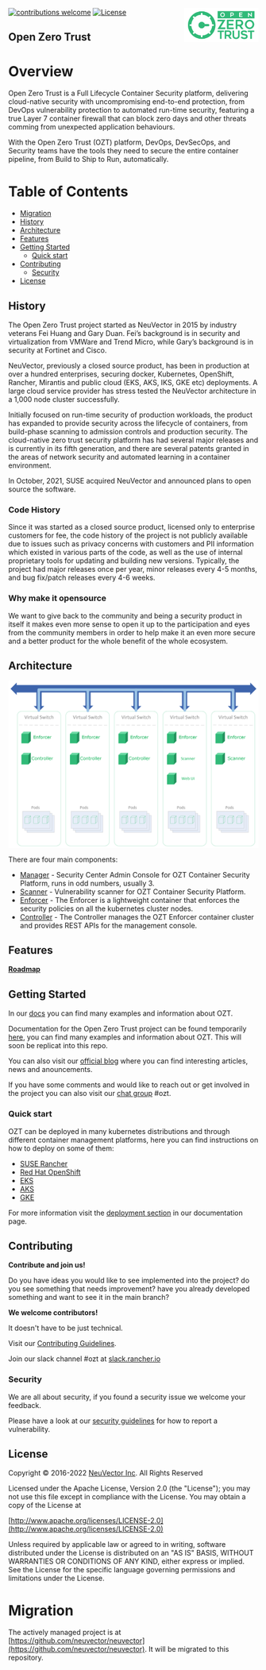 [![contributions welcome](https://img.shields.io/badge/contributions-welcome-green.svg?style=flat)](../CONTRIBUTING.md)
[![License](https://img.shields.io/badge/License-Apache%202.0-blue.svg)](http://www.apache.org/licenses/LICENSE-2.0)
<img align="right" src="https://github.com/openzerotrust/.github/blob/main/images/OpenZeroTrustLogo_Green2.png" width="150px" />

## Open Zero Trust

# Overview

Open Zero Trust is a Full Lifecycle Container Security platform, delivering cloud-native security with uncompromising end-to-end protection, from DevOps vulnerability protection to automated run-time security, featuring a true Layer 7 container firewall that can block zero days and other threats comming from unexpected application behaviours.

With the Open Zero Trust (OZT) platform, DevOps, DevSecOps, and Security teams have the tools they need to secure the entire container pipeline, from Build to Ship to Run, automatically.

# Table of Contents

- [Migration](#Migration)
- [History](#History)
- [Architecture](#Architecture)
- [Features](#Features)
- [Getting Started](#Getting-Started)
  - [Quick start](#Quick-start)
- [Contributing](#Contributing)
  - [Security](#Security)
- [License](#License)


## History

The Open Zero Trust project started as NeuVector in 2015 by industry veterans Fei Huang and Gary Duan. Fei’s background is in security and virtualization from VMWare and Trend Micro, while Gary’s background is in security at Fortinet and Cisco.

NeuVector, previously a closed source product, has been in production at over a hundred enterprises, securing docker, Kubernetes, OpenShift, Rancher, Mirantis and public cloud (EKS, AKS, IKS, GKE etc) deployments. 
A large cloud service provider has stress tested the NeuVector architecture in a 1,000 node cluster successfully. 

Initially focused on run-time security of production workloads, the product has expanded to provide security across the lifecycle of containers, from build-phase scanning to admission controls and production security. The cloud-native zero trust security platform has had several major releases and is currently in its fifth generation, and there are several patents granted in the areas of network security and automated learning in a container environment.

In October, 2021, SUSE acquired NeuVector and announced plans to open source the software.

### Code History
Since it was started as a closed source product, licensed only to enterprise customers for fee, the code history of the project is not publicly available due to issues such as privacy concerns with customers and PII information which existed in various parts of the code, as well as the use of internal proprietary tools for updating and building new versions. Typically, the project had major releases once per year, minor releases every 4-5 months, and bug fix/patch releases every 4-6 weeks.

### Why make it opensource
We want to give back to the community and being a security product in itself it makes even more sense to open it up to the participation and eyes from the community members in order to help make it an even more secure and a better product for the whole benefit of the whole ecosystem.

## Architecture

<img align="center" src="https://github.com/openzerotrust/.github/blob/main/images/ozt_arch.png" alt="Neuvector_architecture" />


There are four main components:

+ [Manager](https://github.com/neuvector/manager) - Security Center Admin Console for OZT Container Security Platform, runs in odd numbers, usually 3.
+ [Scanner](https://github.com/neuvector/scanner) - Vulnerability scanner for OZT Container Security Platform.
+ [Enforcer](https://github.com/neuvector/openzerotrust) - The Enforcer is a lightweight container that enforces the security policies on all the kubernetes cluster nodes.
+ [Controller](https://github.com/neuvector/openzerotrust) - The Controller manages the OZT Enforcer container cluster and provides REST APIs for the management console.



## Features


**[Roadmap](https://github.com/openzerotrust/docs/blob/main/ROADMAP.md)**


## Getting Started

In our [docs](https://open-docs.neuvector.com) you can find many examples and information about OZT.

Documentation for the Open Zero Trust project can be found temporarily [here](https://open-docs.neuvector.com), you can find many examples and information about OZT. This will soon be replicat into this repo.

You can also visit our [official blog](https://blog.neuvector.com/article) where you can find interesting articles, news and anouncements.


If you have some comments and would like to reach out or get involved in the project you can also visit our [chat group](slack.rancher.io) #ozt.



### Quick start

OZT can be deployed in many kubernetes distributions and through different container management platforms, here you can find instructions on how to deploy on some of them:
+ [SUSE Rancher](https://open-docs.neuvector.com/deploying/rancher)
+ [Red Hat OpenShift](https://open-docs.neuvector.com/deploying/openshift)
+ [EKS](https://open-docs.neuvector.com/deploying/publick8s)
+ [AKS](https://open-docs.neuvector.com/deploying/publick8s)
+ [GKE](https://open-docs.neuvector.com/deploying/publick8s)

For more information visit the [deployment section](https://open-docs.neuvector.com/deploying/production#planning-deployments) in our documentation page.



## Contributing

**Contribute and join us!**

Do you have ideas you would like to see implemented into the project? do you see something that needs improvement? have you already developed something and want to see it in the main branch? 


**We welcome contributors!**


It doesn't have to be just technical.


Visit our [Contributing Guidelines](https://github.com/openzerotrust/.github/blob/main/CONTRIBUTING.md).

Join our slack channel #ozt at [slack.rancher.io](slack.rancher.io)



### Security


We are all about security, if you found a security issue we welcome your feedback.


Please have a look at our [security guidelines](https://github.com/openzerotrust/.github/blob/main/SECURITY.md) for how to report a vulnerability.



## License

Copyright © 2016-2022 [NeuVector Inc](https://neuvector.com). All Rights Reserved

Licensed under the Apache License, Version 2.0 (the "License");
you may not use this file except in compliance with the License.
You may obtain a copy of the License at

[http://www.apache.org/licenses/LICENSE-2.0](http://www.apache.org/licenses/LICENSE-2.0)

Unless required by applicable law or agreed to in writing, software
distributed under the License is distributed on an "AS IS" BASIS,
WITHOUT WARRANTIES OR CONDITIONS OF ANY KIND, either express or implied.
See the License for the specific language governing permissions and
limitations under the License.

# Migration

The actively managed project is at [https://github.com/neuvector/neuvector](https://github.com/neuvector/neuvector). It will be migrated to this repository.
